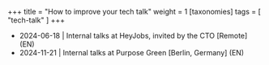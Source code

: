 +++
title = "How to improve your tech talk"
weight = 1
[taxonomies]
tags = [ "tech-talk" ]
+++

- 2024-06-18 | Internal talks at HeyJobs, invited by the CTO [Remote] (EN)
- 2024-11-21 | Internal talks at Purpose Green [Berlin, Germany] (EN)
